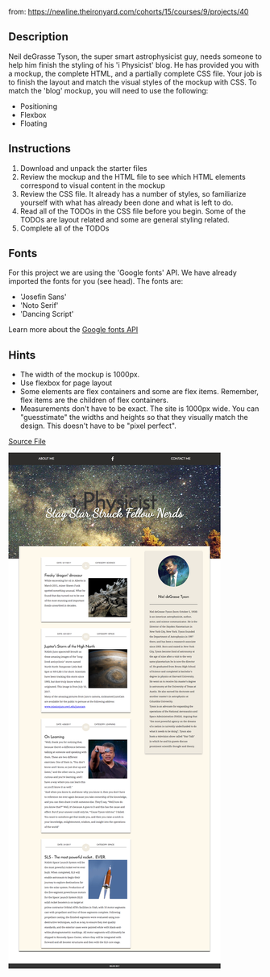 from: https://newline.theironyard.com/cohorts/15/courses/9/projects/40

## Description
Neil deGrasse Tyson, the super smart astrophysicist guy, needs someone to help him finish the styling of his 'i Physicist' blog. He has provided you with a mockup, the complete HTML, and a partially complete CSS file. Your job is to finish the layout and match the visual styles of the mockup with CSS. To match the 'blog' mockup, you will need to use the following:

* Positioning
* Flexbox
* Floating

## Instructions
1. Download and unpack the starter files
2. Review the mockup and the HTML file to see which HTML elements correspond to visual content in the mockup
3. Review the CSS file. It already has a number of styles, so familiarize yourself with what has already been done and what is left to do.
4. Read all of the TODOs in the CSS file before you begin. Some of the TODOs are layout related and some are general styling related.
5. Complete all of the TODOs
## Fonts
For this project we are using the 'Google fonts' API. We have already imported the fonts for you (see head). The fonts are:

* 'Josefin Sans'
* 'Noto Serif'
* 'Dancing Script'

Learn more about the [Google fonts API](https://fonts.google.com/?selection.family=Dancing+Script%7CJosefin+Sans%7CNoto+Serif)

## Hints
* The width of the mockup is 1000px.
* Use flexbox for page layout
* Some elements are flex containers and some are flex items. Remember, flex items are the children of flex containers.
* Measurements don't have to be exact. The site is 1000px wide. You can "guesstimate" the widths and heights so that they visually match the design. This doesn't have to be "pixel perfect".

[Source File](https://tiy-learn-content.s3.amazonaws.com/830262dc-iphys-starter-file.zip)

![](images/7ca567a4-iPhysicist.png)
